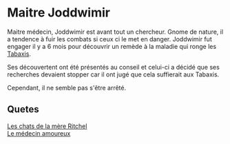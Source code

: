 
# Maitre Joddwimir

Maitre médecin, Joddwimir est avant tout un chercheur. Gnome de nature, il a tendence à fuir les combats si ceux ci le met en danger. Joddwimir fut engager il y a 6 mois pour découvrir un remède à la maladie qui ronge les [Tabaxis](https://www.aidedd.org/univers/tabaxis/).

Ses découvertent ont été présentés au conseil et celui-ci a décidé que ses recherches devaient stopper car il ont jugé que cela suffierait aux Tabaxis. 

Cependant, il ne semble pas s'être arrêté. 

## Quetes
[Les chats de la mère Ritchel](../3-Quetes/Chat_perdu.md)  
[Le médecin amoureux](../3-Quetes/Medecin_amoureux.md)